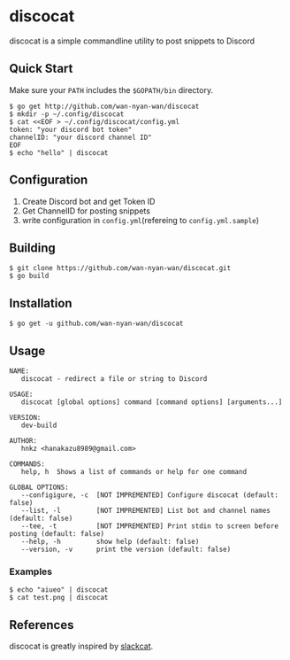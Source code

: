 # discocat

discocat is a simple commandline utility to post snippets to Discord

## Quick Start

Make sure your `PATH` includes the `$GOPATH/bin` directory.

```
$ go get http://github.com/wan-nyan-wan/discocat
$ mkdir -p ~/.config/discocat
$ cat <<EOF > ~/.config/discocat/config.yml
token: "your discord bot token"
channelID: "your discord channel ID"
EOF
$ echo "hello" | discocat
```

## Configuration

1. Create Discord bot and get Token ID
2. Get ChannelID for posting snippets
3. write configuration in `config.yml`(refereing to `config.yml.sample`)

## Building

```
$ git clone https://github.com/wan-nyan-wan/discocat.git
$ go build
```

## Installation

```
$ go get -u github.com/wan-nyan-wan/discocat
```

## Usage

```
NAME:
   discocat - redirect a file or string to Discord

USAGE:
   discocat [global options] command [command options] [arguments...]

VERSION:
   dev-build

AUTHOR:
   hnkz <hanakazu8989@gmail.com>

COMMANDS:
   help, h  Shows a list of commands or help for one command

GLOBAL OPTIONS:
   --configigure, -c  [NOT IMPREMENTED] Configure discocat (default: false)
   --list, -l         [NOT IMPREMENTED] List bot and channel names (default: false)
   --tee, -t          [NOT IMPREMENTED] Print stdin to screen before posting (default: false)
   --help, -h         show help (default: false)
   --version, -v      print the version (default: false)
```

### Examples

```
$ echo "aiueo" | discocat
$ cat test.png | discocat
```

## References

discocat is greatly inspired by [slackcat](https://github.com/bcicen/slackcat).
